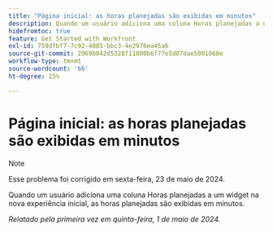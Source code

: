 ```yaml
---
title: "Página inicial: as horas planejadas são exibidas em minutos"
description: Quando um usuário adiciona uma coluna Horas planejadas a um widget na nova experiência inicial, as horas planejadas são exibidas em minutos.
hidefromtoc: true
feature: Get Started with Workfront
exl-id: 759dfbf7-7c92-4885-bbc3-4e2976ea45a6
source-git-commit: 2969b042d5328f11800b6f77e5d07dae5001068e
workflow-type: tm+mt
source-wordcount: '66'
ht-degree: 15%

---
```


# Página inicial: as horas planejadas são exibidas em minutos

>[!NOTE]
>
>Esse problema foi corrigido em sexta-feira, 23 de maio de 2024.

Quando um usuário adiciona uma coluna Horas planejadas a um widget na nova experiência inicial, as horas planejadas são exibidas em minutos.

_Relatado pela primeira vez em quinta-feira, 1 de maio de 2024._
